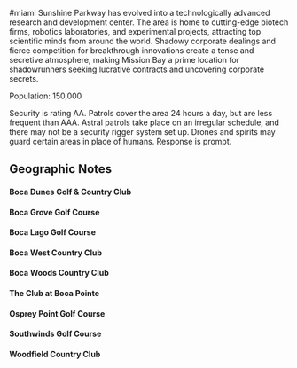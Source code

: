 #miami
Sunshine Parkway has evolved into a technologically advanced research and development center. The area is home to cutting-edge biotech firms, robotics laboratories, and experimental projects, attracting top scientific minds from around the world. Shadowy corporate dealings and fierce competition for breakthrough innovations create a tense and secretive atmosphere, making Mission Bay a prime location for shadowrunners seeking lucrative contracts and uncovering corporate secrets.

Population: 150,000

Security is rating AA. Patrols cover the area 24 hours a day, but are less frequent than AAA. Astral patrols take place on an irregular schedule, and there may not be a security rigger system set up. Drones and spirits may guard certain areas in place of humans. Response is prompt.

## Geographic Notes

#### Boca Dunes Golf & Country Club
#### Boca Grove Golf Course
#### Boca Lago Golf Course
#### Boca West Country Club
#### Boca Woods Country Club
#### The Club at Boca Pointe
#### Osprey Point Golf Course
#### Southwinds Golf Course
#### Woodfield Country Club